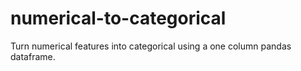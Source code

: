 # numerical-to-categorical
Turn numerical features into categorical using a one column pandas dataframe. 

